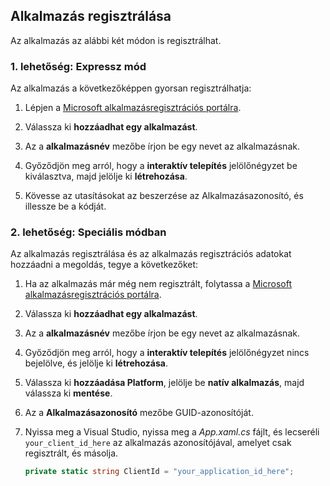 
## <a name="register-your-application"></a>Alkalmazás regisztrálása
Az alkalmazás az alábbi két módon is regisztrálhat.

### <a name="option-1-express-mode"></a>1. lehetőség: Expressz mód
Az alkalmazás a következőképpen gyorsan regisztrálhatja:
1. Lépjen a [Microsoft alkalmazásregisztrációs portálra](https://apps.dev.microsoft.com/portal/register-app?appType=mobileAndDesktopApp&appTech=windowsDesktop&step=configure).

2. Válassza ki **hozzáadhat egy alkalmazást**.

3. Az a **alkalmazásnév** mezőbe írjon be egy nevet az alkalmazásnak.

4. Győződjön meg arról, hogy a **interaktív telepítés** jelölőnégyzet be kiválasztva, majd jelölje ki **létrehozása**.

5. Kövesse az utasításokat az beszerzése az Alkalmazásazonosító, és illessze be a kódját.

### <a name="option-2-advanced-mode"></a>2. lehetőség: Speciális módban
Az alkalmazás regisztrálása és az alkalmazás regisztrációs adatokat hozzáadni a megoldás, tegye a következőket:
1. Ha az alkalmazás már még nem regisztrált, folytassa a [Microsoft alkalmazásregisztrációs portálra](https://apps.dev.microsoft.com/portal/register-app).

2. Válassza ki **hozzáadhat egy alkalmazást**.

3. Az a **alkalmazásnév** mezőbe írjon be egy nevet az alkalmazásnak. 

4. Győződjön meg arról, hogy a **interaktív telepítés** jelölőnégyzet nincs bejelölve, és jelölje ki **létrehozása**.

5. Válassza ki **hozzáadása Platform**, jelölje be **natív alkalmazás**, majd válassza ki **mentése**.

6. Az a **Alkalmazásazonosító** mezőbe GUID-azonosítóját.

7. Nyissa meg a Visual Studio, nyissa meg a *App.xaml.cs* fájlt, és lecseréli `your_client_id_here` az alkalmazás azonosítójával, amelyet csak regisztrált, és másolja.

    ```csharp
    private static string ClientId = "your_application_id_here";
    ```
